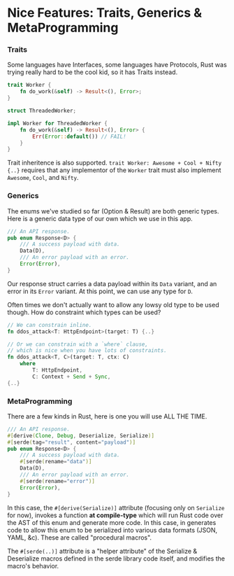 Nice Features: Traits, Generics & MetaProgramming
=================================================

### Traits
Some languages have Interfaces, some languages have Protocols, Rust was trying really hard to be the cool kid, so it has Traits instead.

```rust
trait Worker {
    fn do_work(&self) -> Result<(), Error>;
}

struct ThreadedWorker;

impl Worker for ThreadedWorker {
    fn do_work(&self) -> Result<(), Error> {
        Err(Error::default()) // FAIL!
    }
}
```

Trait inheritence is also supported. `trait Worker: Awesome + Cool + Nifty {..}` requires that any implementor of the `Worker` trait must also implement `Awesome`, `Cool`, and `Nifty`.

### Generics
The enums we've studied so far (Option & Result) are both generic types. Here is a generic data type of our own which we use in this app.

```rust
/// An API response.
pub enum Response<D> {
    /// A success payload with data.
    Data(D),
    /// An error payload with an error.
    Error(Error),
}
```

Our response struct carries a data payload within its `Data` variant, and an error in its `Error` variant. At this point, we can use any type for `D`.

Often times we don't actually want to allow any lowsy old type to be used though. How do constraint which types can be used?

```rust
// We can constrain inline.
fn ddos_attack<T: HttpEndpoint>(target: T) {..}

// Or we can constrain with a `where` clause,
// which is nice when you have lots of constraints.
fn ddos_attack<T, C>(target: T, ctx: C)
    where
        T: HttpEndpoint,
        C: Context + Send + Sync,
{..}
```

### MetaProgramming
There are a few kinds in Rust, here is one you will use ALL THE TIME.

```rust
/// An API response.
#[derive(Clone, Debug, Deserialize, Serialize)]
#[serde(tag="result", content="payload")]
pub enum Response<D> {
    /// A success payload with data.
    #[serde(rename="data")]
    Data(D),
    /// An error payload with an error.
    #[serde(rename="error")]
    Error(Error),
}
```

In this case, the `#[derive(Serialize)]` attribute (focusing only on `Serialize` for now), invokes a function **at compile-type** which will run Rust code over the AST of this enum and generate more code. In this case, in generates code to allow this enum to be serialized into various data formats (JSON, YAML, &c). These are called "procedural macros".

The `#[serde(..)]` attribute is a "helper attribute" of the Serialize & Deserialize macros defined in the serde library code itself, and modifies the macro's behavior.

